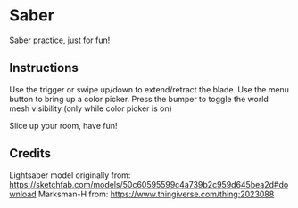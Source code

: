 # Saber

Saber practice, just for fun!

## Instructions

Use the trigger or swipe up/down to extend/retract the blade.
Use the menu button to bring up a color picker.
Press the bumper to toggle the world mesh visibility (only while color picker is on)

Slice up your room, have fun!

## Credits

Lightsaber model originally from: https://sketchfab.com/models/50c60595599c4a739b2c959d645bea2d#download
Marksman-H from: https://www.thingiverse.com/thing:2023088